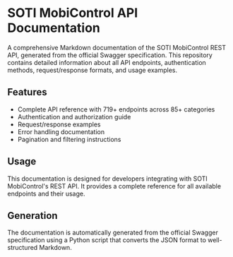 # SOTI MobiControl API Documentation

A comprehensive Markdown documentation of the SOTI MobiControl REST API, generated from the official Swagger specification. This repository contains detailed information about all API endpoints, authentication methods, request/response formats, and usage examples.

## Features
- Complete API reference with 719+ endpoints across 85+ categories
- Authentication and authorization guide
- Request/response examples
- Error handling documentation
- Pagination and filtering instructions

## Usage
This documentation is designed for developers integrating with SOTI MobiControl's REST API. It provides a complete reference for all available endpoints and their usage.

## Generation
The documentation is automatically generated from the official Swagger specification using a Python script that converts the JSON format to well-structured Markdown.

